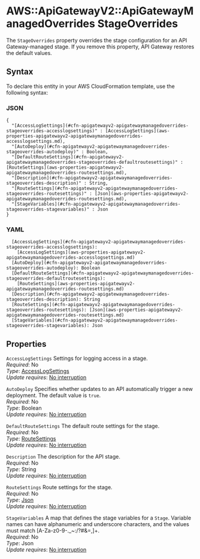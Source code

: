 # AWS::ApiGatewayV2::ApiGatewayManagedOverrides StageOverrides<a name="aws-properties-apigatewayv2-apigatewaymanagedoverrides-stageoverrides"></a>

The `StageOverrides` property overrides the stage configuration for an API Gateway\-managed stage\. If you remove this property, API Gateway restores the default values\.

## Syntax<a name="aws-properties-apigatewayv2-apigatewaymanagedoverrides-stageoverrides-syntax"></a>

To declare this entity in your AWS CloudFormation template, use the following syntax:

### JSON<a name="aws-properties-apigatewayv2-apigatewaymanagedoverrides-stageoverrides-syntax.json"></a>

```
{
  "[AccessLogSettings](#cfn-apigatewayv2-apigatewaymanagedoverrides-stageoverrides-accesslogsettings)" : [AccessLogSettings](aws-properties-apigatewayv2-apigatewaymanagedoverrides-accesslogsettings.md),
  "[AutoDeploy](#cfn-apigatewayv2-apigatewaymanagedoverrides-stageoverrides-autodeploy)" : Boolean,
  "[DefaultRouteSettings](#cfn-apigatewayv2-apigatewaymanagedoverrides-stageoverrides-defaultroutesettings)" : [RouteSettings](aws-properties-apigatewayv2-apigatewaymanagedoverrides-routesettings.md),
  "[Description](#cfn-apigatewayv2-apigatewaymanagedoverrides-stageoverrides-description)" : String,
  "[RouteSettings](#cfn-apigatewayv2-apigatewaymanagedoverrides-stageoverrides-routesettings)" : [Json](aws-properties-apigatewayv2-apigatewaymanagedoverrides-routesettings.md),
  "[StageVariables](#cfn-apigatewayv2-apigatewaymanagedoverrides-stageoverrides-stagevariables)" : Json
}
```

### YAML<a name="aws-properties-apigatewayv2-apigatewaymanagedoverrides-stageoverrides-syntax.yaml"></a>

```
  [AccessLogSettings](#cfn-apigatewayv2-apigatewaymanagedoverrides-stageoverrides-accesslogsettings): 
    [AccessLogSettings](aws-properties-apigatewayv2-apigatewaymanagedoverrides-accesslogsettings.md)
  [AutoDeploy](#cfn-apigatewayv2-apigatewaymanagedoverrides-stageoverrides-autodeploy): Boolean
  [DefaultRouteSettings](#cfn-apigatewayv2-apigatewaymanagedoverrides-stageoverrides-defaultroutesettings): 
    [RouteSettings](aws-properties-apigatewayv2-apigatewaymanagedoverrides-routesettings.md)
  [Description](#cfn-apigatewayv2-apigatewaymanagedoverrides-stageoverrides-description): String
  [RouteSettings](#cfn-apigatewayv2-apigatewaymanagedoverrides-stageoverrides-routesettings): [Json](aws-properties-apigatewayv2-apigatewaymanagedoverrides-routesettings.md)
  [StageVariables](#cfn-apigatewayv2-apigatewaymanagedoverrides-stageoverrides-stagevariables): Json
```

## Properties<a name="aws-properties-apigatewayv2-apigatewaymanagedoverrides-stageoverrides-properties"></a>

`AccessLogSettings`  <a name="cfn-apigatewayv2-apigatewaymanagedoverrides-stageoverrides-accesslogsettings"></a>
Settings for logging access in a stage\.  
*Required*: No  
*Type*: [AccessLogSettings](aws-properties-apigatewayv2-apigatewaymanagedoverrides-accesslogsettings.md)  
*Update requires*: [No interruption](https://docs.aws.amazon.com/AWSCloudFormation/latest/UserGuide/using-cfn-updating-stacks-update-behaviors.html#update-no-interrupt)

`AutoDeploy`  <a name="cfn-apigatewayv2-apigatewaymanagedoverrides-stageoverrides-autodeploy"></a>
Specifies whether updates to an API automatically trigger a new deployment\. The default value is `true`\.  
*Required*: No  
*Type*: Boolean  
*Update requires*: [No interruption](https://docs.aws.amazon.com/AWSCloudFormation/latest/UserGuide/using-cfn-updating-stacks-update-behaviors.html#update-no-interrupt)

`DefaultRouteSettings`  <a name="cfn-apigatewayv2-apigatewaymanagedoverrides-stageoverrides-defaultroutesettings"></a>
The default route settings for the stage\.  
*Required*: No  
*Type*: [RouteSettings](aws-properties-apigatewayv2-apigatewaymanagedoverrides-routesettings.md)  
*Update requires*: [No interruption](https://docs.aws.amazon.com/AWSCloudFormation/latest/UserGuide/using-cfn-updating-stacks-update-behaviors.html#update-no-interrupt)

`Description`  <a name="cfn-apigatewayv2-apigatewaymanagedoverrides-stageoverrides-description"></a>
The description for the API stage\.  
*Required*: No  
*Type*: String  
*Update requires*: [No interruption](https://docs.aws.amazon.com/AWSCloudFormation/latest/UserGuide/using-cfn-updating-stacks-update-behaviors.html#update-no-interrupt)

`RouteSettings`  <a name="cfn-apigatewayv2-apigatewaymanagedoverrides-stageoverrides-routesettings"></a>
Route settings for the stage\.  
*Required*: No  
*Type*: [Json](aws-properties-apigatewayv2-apigatewaymanagedoverrides-routesettings.md)  
*Update requires*: [No interruption](https://docs.aws.amazon.com/AWSCloudFormation/latest/UserGuide/using-cfn-updating-stacks-update-behaviors.html#update-no-interrupt)

`StageVariables`  <a name="cfn-apigatewayv2-apigatewaymanagedoverrides-stageoverrides-stagevariables"></a>
A map that defines the stage variables for a `Stage`\. Variable names can have alphanumeric and underscore characters, and the values must match \[A\-Za\-z0\-9\-\.\_\~:/?\#&=,\]\+\.  
*Required*: No  
*Type*: Json  
*Update requires*: [No interruption](https://docs.aws.amazon.com/AWSCloudFormation/latest/UserGuide/using-cfn-updating-stacks-update-behaviors.html#update-no-interrupt)